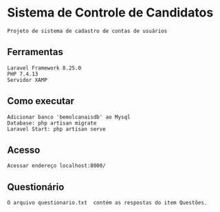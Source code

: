 # Sistema de Controle de Candidatos
    Projeto de sistema de cadastro de contas de usuários
## Ferramentas
    Laravel Framework 8.25.0
    PHP 7.4.13
    Servidor XAMP
## Como executar
    Adicionar banco 'bemolcanaisdb' ao Mysql
    Database: php artisan migrate
    Laravel Start: php artisan serve

## Acesso
    Acessar endereço localhost:8000/

## Questionário
    O arquivo questionario.txt  contém as respostas do item Questões.